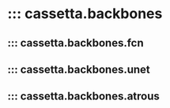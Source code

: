 # ::: cassetta.backbones

## ::: cassetta.backbones.fcn
## ::: cassetta.backbones.unet
## ::: cassetta.backbones.atrous
